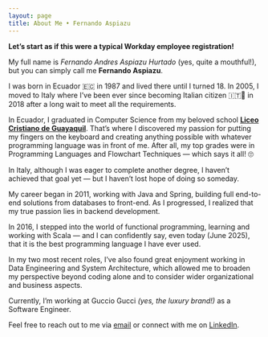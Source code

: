 ```yaml
---
layout: page
title: About Me • Fernando Aspiazu
---
```


**Let’s start as if this were a typical Workday employee registration!**

My full name is *Fernando Andres Aspiazu Hurtado* (yes, quite a mouthful!), but you can simply call me **Fernando Aspiazu**.

I was born in Ecuador 🇪🇨 in 1987 and lived there until I turned 18. In 2005, I moved to Italy where I’ve been ever since becoming Italian citizen 🇮🇹🤌 in 2018 after a long wait to meet all the requirements.

In Ecuador, I graduated in Computer Science from my beloved school [**Liceo Cristiano de Guayaquil**](https://liceocristiano.edu.ec/). That’s where I discovered my passion for putting my fingers on the keyboard and creating anything possible with whatever programming language was in front of me. After all, my top grades were in Programming Languages and Flowchart Techniques — which says it all! 🙄

In Italy, although I was eager to complete another degree, I haven’t achieved that goal yet — but I haven’t lost hope of doing so someday.

My career began in 2011, working with Java and Spring, building full end-to-end solutions from databases to front-end. As I progressed, I realized that my true passion lies in backend development.

In 2016, I stepped into the world of functional programming, learning and working with Scala — and I can confidently say, even today (June 2025), that it is the best programming language I have ever used.

In my two most recent roles, I’ve also found great enjoyment working in Data Engineering and System Architecture, which allowed me to broaden my perspective beyond coding alone and to consider wider organizational and business aspects.

Currently, I’m working at Guccio Gucci _(yes, the luxury brand!)_ as a Software Engineer.

Feel free to reach out to me via [email](mailto:fe.aspiazu@gmail.com) or connect with me on [LinkedIn](https://www.linkedin.com/in/aspiazu/).
